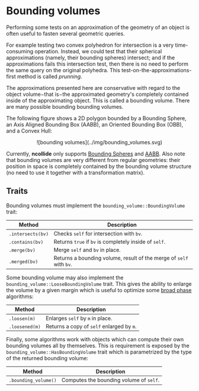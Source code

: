 # Bounding volumes

Performing some tests on an approximation of the geometry of an object is often
useful to fasten several geometric queries.


For example testing two convex polyhedron for intersection is a very
time-consuming operation. Instead, we could test that their spherical
approximations (namely, their bounding spheres) intersect; and if the
approximations fails this intersection test, then there is no need to perform
the same query on the original polyhedra. This test-on-the-approximations-first
method is called _prunning_.


The approximations presented here are conservative with regard to the object
volume−that is−the approximated geometry's completely contained inside of the
approximating object. This is called a bounding volume. There are many possible
bounding bounding volumes.


The following figure shows a 2D polygon bounded by a Bounding Sphere, an Axis
Aligned Bounding Box (AABB), an Oriented Bounding Box (OBB), and a Convex Hull:

<center>
![bounding volumes](../img/bounding_volumes.svg)
</center>

Currently, **ncollide** only supports [Bounding
Spheres](../bounding_volumes/bounding_sphere.html) and
[AABB](../bounding_volumes/aabb.html). Also note that bounding volumes are very
different from regular geometries: their position in space is completely
contained by the bounding volume structure (no need to use it together with a
transformation matrix).


## Traits

Bounding volumes must implement the `bounding_volume::BoundingVolume` trait:


| Method            | Description |
|--                 | --          |
| `.intersects(bv)` | Checks `self` for intersection with `bv`.              |
| `.contains(bv)`   | Returns `true` if `bv` is completely inside of `self`. |
| `.merge(bv)`      | Merge `self` and `bv` in place. |
| `.merged(bv)`     | Returns a bounding volume, result of the merge of `self` with `bv`. |

Some bounding volume may also implement the
`bounding_volume::LooseBoundingVolume` trait. This gives the ability to enlarge
the volume by a given margin which is useful to optimize some [broad
phase](../collision_detection/broad_phase.html) algorithms:


| Method         | Description                               |
|--              | --                                        |
| `.loosen(m)`   | Enlarges `self` by `m` in place.          |
| `.loosened(m)` | Returns a copy of `self` enlarged by `m`. |

Finally, some algorithms work with objects which can compute their own bounding
volumes all by themselves. This is requirement is exposed by the
`bounding_volume::HasBoundingVolume` trait which is parametrized by the type of
the returned bounding volume:

| Method               | Description |
| --                   | --          |
| `.bounding_volume()` | Computes the bounding volume of `self`. |
